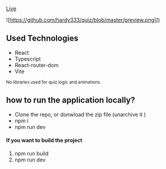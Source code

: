 [Live](https://quiz-7wqv-git-master-hardy333s-projects.vercel.app/)

![https://github.com/hardy333/quiz/blob/master/preview.png]()
## Used Technologies 
- React
- Typescript
- React-router-dom
- Vite

  
<small>No libraries used for quiz logic and animations</small>


## how to run the application locally?
- Clone the repo, or donwload the zip file (unarchive it )
- npm i
- npm run dev

#### If you want to build the project
1. npm run build
2. npm run dev

